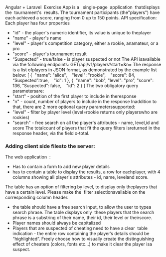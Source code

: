Angular​ + Laravel​ ​ Exercise
App is a ​ ​ single-page​ ​ application​ ​ that​ ​ displays​ ​ the​ ​ tournament's​ ​ results.
The​ tournament​​ participants​​ (the​ "players")​​ have​ each​​ achieved​ a​ score,​​ ranging​ from​ 0​ up​​ to​​ 150​​ points.
API​​ specification:
Each​ player​ has​ four​ properties
- "id" - the player's​​ numeric​ identifier,​ its​​ value​ ​is​ unique​ to​​ the​ player
- "name"​ -​ player's​ name
- "level"​​ -​ player's​​ competition​ category,​ ​either​ a​ rookie,​ ​an​ amateur,​ or​​ a​ pro
- "score"​​ - player's​ tournament​ result
- “Suspected”​ - true/false​​ -​ is​​ player​​ suspected​​ or​ not
The​​ API​ is​ available​​ via​ the​ following​​ endpoints:
GET​ /api/v1/players?start=<num>&n=<num>
The​ response​​ is​​ a list​ of​ players​​ in​ JSON​ format,​ as​ demonstrated​ by​ the​ example​ list​ below:
[
{
​ ​ ​ "name":​​ "alice",
​ ​ ​ "level":​ "rookie",
​ ​ ​ "score":​ 84,
    “Suspected”:​ true,
​ ​ ​ "id":​ ​1
},
{
​    "name":​ ​"bob",
    "level":​ ​"pro",
    "score":​ ​136,
    “Suspected”: false,
​ ​ ​  "id":​ 2
}
]
The​​ two​ obligatory​ query​​ parameters​​ are:
- "start"​ -​ position​ ​of​​ the​ ​first​ ​player​ to​ include​ in​ the​ response
- "n"​ -​ count,​​ number​ ​of​ ​players​ ​to​ include​ in​ the​ response
In​​ addition​ to​ that,​​ there​ ​are​ 2​ more​ optional​ query​ parameters​​ supported:
- "level"​ ​- ​filter​ ​by​​ player​​ level​ (level=rookie​​ returns​ only​​ players​​ who​​ are​​ rookies)
- "search"​​ - ​free​ ​search​ ​on​ ​all​ ​the​​ player's​ ​attributes​ ​- ​name,​ level,​ ​id​ ​and​​ score
The​ ​total​​count​ ​of​​ players​​ that​ ​fit​ ​the​​ query​​ filters​​ is​ returned​​ in​ the​ ​response​ header, via​ ​the​ ​field​ ​x-total.
### Adding​ client​​ side​ ​files​ to​​ the​ server:
The​ web​​ application​ ​ :
- Has​ to​​ contain​ a form​ to​ add​ new​ player​​ details
- has​ to​ contain​ a​ table​ to​​ display​ ​the​ results,​ a​ row​ for​ each​ player,​ with​ 4 columns​​ showing​​ all player's​ ​attributes​ -​ id,​ name,​ level​ ​and​ ​score.

The​​ table​ ​has​ an​​ option​ of​ filtering​ by​ level,​​ to​ display​ only​​ the​​ players​ that​ ​have​ a certain level.​ Please​ make​ the ​ filter​ ​selection​ ​available​ ​on​ the​ ​corresponding​ column​ ​header.
- the​ ​table​ should​ have​​ a ​free​​ search​ ​input,​ ​to​ allow​​ the​​ user​​ to​ ​type​​ a ​search​​ phrase.​​ The​​ table displays​ only ​ these​ ​players​ that​​ the​ search​ phrase​​ is​ a​ substring​ of​ their​​ name,​ ​their​ id,​ their​​ level​ ​or their​ score.
- Player​ ​names​​ should​ ​always​ be​ capitalized
- Players​ that​​ are​ suspected​​ of​ ​cheating​ need​ to​ have​ a​ clear​ ​ table indication​ ​- the​​ entire​ row​ containing​​ the​ player’s details​ ​should​ be “highlighted”.​ ​Freely​ choose​ how​​ to​​ visually​​ create​ the​ distinguishing​ effect​​ of​ cheaters​ (colors,​ fonts
etc...)​​ to​​ make​ it​ clear​ the​​ player​​ is​​ a​​ suspect.